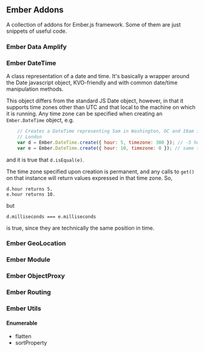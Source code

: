 ## Ember Addons

A collection of addons for Ember.js framework. Some of them are just snippets of useful code.

### Ember Data Amplify

### Ember DateTime

A class representation of a date and time. It's basically a wrapper around
the Date javascript object, KVO-friendly and with common date/time
manipulation methods.

This object differs from the standard JS Date object, however, in that it
supports time zones other than UTC and that local to the machine on which
it is running.  Any time zone can be specified when creating an
`Ember.DateTime` object, e.g.

```javascript
    // Creates a DateTime representing 5am in Washington, DC and 10am in
    // London
    var d = Ember.DateTime.create({ hour: 5, timezone: 300 }); // -5 hours from UTC
    var e = Ember.DateTime.create({ hour: 10, timezone: 0 }); // same time, specified in UTC
```

and it is true that `d.isEqual(e)`.

The time zone specified upon creation is permanent, and any calls to
`get()` on that instance will return values expressed in that time zone. So,

    d.hour returns 5.
    e.hour returns 10.

but

    d.milliseconds === e.milliseconds

is true, since they are technically the same position in time.

### Ember GeoLocation

### Ember Module

### Ember ObjectProxy

### Ember Routing

### Ember Utils

#### Enumerable

* flatten
* sortProperty
